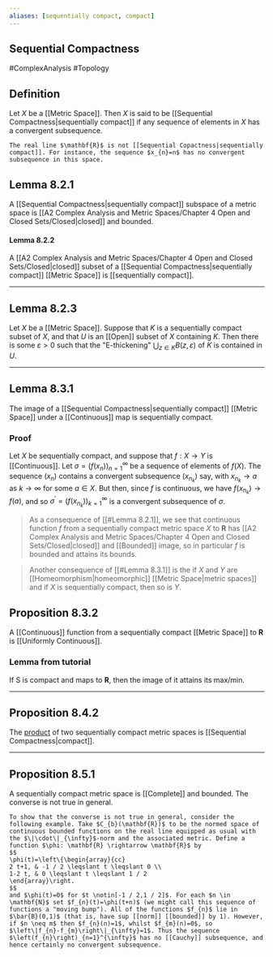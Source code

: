 ```yaml
---
aliases: [sequentially compact, compact]
---
```

## Sequential Compactness
#ComplexAnalysis #Topology  

## Definition
Let $X$ be a [[Metric Space]]. Then $X$ is said to be [[Sequential Compactness|sequentially compact]] if any sequence of elements in $X$ has a convergent subsequence.

```ad-example
The real line $\mathbf{R}$ is not [[Sequential Copactness|sequentially compact]]. For instance, the sequence $x_{n}=n$ has no convergent subsequence in this space.
```

## Lemma 8.2.1
A [[Sequential Compactness|sequentially compact]] subspace of a metric space is [[A2 Complex Analysis and Metric Spaces/Chapter 4 Open and Closed Sets/Closed|closed]] and bounded.
#### Lemma 8.2.2
A [[A2 Complex Analysis and Metric Spaces/Chapter 4 Open and Closed Sets/Closed|closed]] subset of a [[Sequential Compactness|sequentially compact]] [[Metric Space]] is [[sequentially compact]].

---
## Lemma 8.2.3
Let $X$ be a [[Metric Space]]. Suppose that $K$ is a sequentially compact subset of $X$, and that $U$ is an [[Open]] subset of $X$ containing $K .$ Then there is some $\varepsilon>0$ such that the "E-thickening" $\bigcup_{z \in K} B(z, \varepsilon)$ of $K$ is contained in $U$.

---
## Lemma 8.3.1
The image of a [[Sequential Compactness|sequentially compact]] [[Metric Space]] under a [[Continuous]] map is sequentially compact.

### Proof
Let $X$ be sequentially compact, and suppose that $f: X \rightarrow Y$ is [[Continuous]]. Let $\sigma=\left(f\left(x_{n}\right)\right)_{n=1}^{\infty}$ be a sequence of elements of $f(X) .$ The sequence $\left(x_{n}\right)$ contains a convergent subsequence $\left(x_{n_{k}}\right)$ say, with $x_{n_{k}} \rightarrow a$ as $k \rightarrow \infty$ for some $a \in X .$ But then, since $f$ is continuous, we have $f\left(x_{n_{k}}\right) \rightarrow f(a)$, and so $\sigma^{\prime}=\left(f\left(x_{n_{k}}\right)\right)_{k=1}^{\infty}$ is a convergent subsequence of $\sigma$.

>As a consequence of [[#Lemma 8.2.1]], we see that continuous function $f$ from a sequentially compact metric space $X$ to $\mathbf{R}$ has [[A2 Complex Analysis and Metric Spaces/Chapter 4 Open and Closed Sets/Closed|closed]] and [[Bounded]] image, so in particular $f$ is bounded and attains its bounds.

>Another consequence of [[#Lemma 8.3.1]] is the if $X$ and $Y$ are [[Homeomorphism|homeomorphic]] [[Metric Space|metric spaces]] and if $X$ is sequentially compact, then so is $Y$.

## Proposition 8.3.2
A [[Continuous]] function from a sequentially compact [[Metric Space]] to $\mathbf{R}$ is [[Uniformly Continuous]].

### Lemma from tutorial
If S is compact and maps to $\mathbf{R}$, then the image of it attains its max/min.

---
## Proposition 8.4.2
The [product](Product%20Space.md) of two sequentially compact metric spaces is [[Sequential Compactness|compact]].

---
## Proposition 8.5.1
A sequentially compact metric space is [[Complete]] and bounded. The converse is not true in general.

```ad-example
To show that the converse is not true in general, consider the following example. Take $C_{b}(\mathbf{R})$ to be the normed space of continuous bounded functions on the real line equipped as usual with the $\|\cdot\|_{\infty}$-norm and the associated metric. Define a function $\phi: \mathbf{R} \rightarrow \mathbf{R}$ by
$$
\phi(t)=\left\{\begin{array}{cc}
2 t+1, & -1 / 2 \leqslant t \leqslant 0 \\
1-2 t, & 0 \leqslant t \leqslant 1 / 2
\end{array}\right.
$$
and $\phi(t)=0$ for $t \notin[-1 / 2,1 / 2]$. For each $n \in \mathbf{N}$ set $f_{n}(t)=\phi(t+n)$ (we might call this sequence of functions a "moving bump"). All of the functions $f_{n}$ lie in $\bar{B}(0,1)$ (that is, have sup [[norm]] [[bounded]] by 1). However, if $n \neq m$ then $f_{n}(n)=1$, whilst $f_{m}(n)=0$, so $\left\|f_{n}-f_{m}\right\|_{\infty}=1$. Thus the sequence $\left(f_{n}\right)_{n=1}^{\infty}$ has no [[Cauchy]] subsequence, and hence certainly no convergent subsequence.
```